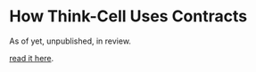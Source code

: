 How Think-Cell Uses Contracts
=============================

As of yet, unpublished, in review.

[read it here](https://atomgalaxy.github.io/isocpp-thinkcell-contracts/isocpp-thinkcell-contracts.html).
